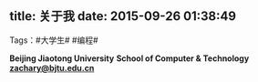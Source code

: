 title: 关于我
date: 2015-09-26 01:38:49
---

Tags：#大学生# #编程# 

**Beijing Jiaotong University**
**School of Computer & Technology**
**zachary@bjtu.edu.cn**